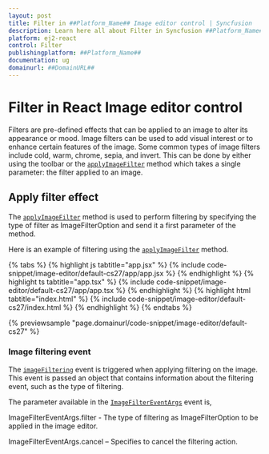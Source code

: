 ```yaml
---
layout: post
title: Filter in ##Platform_Name## Image editor control | Syncfusion
description: Learn here all about Filter in Syncfusion ##Platform_Name## Image editor control of Syncfusion Essential JS 2 and more.
platform: ej2-react
control: Filter 
publishingplatform: ##Platform_Name##
documentation: ug
domainurl: ##DomainURL##
---
```


# Filter in React Image editor control

Filters are pre-defined effects that can be applied to an image to alter its appearance or mood. Image filters can be used to add visual interest or to enhance certain features of the image. Some common types of image filters include cold, warm, chrome, sepia, and invert. This can be done by either using the toolbar or the [`applyImageFilter`](https://helpej2.syncfusion.com/react/documentation/api/image-editor/#applyimagefilter) method which takes a single parameter: the filter applied to an image.

## Apply filter effect 

The [`applyImageFilter`](https://helpej2.syncfusion.com/react/documentation/api/image-editor/#applyimagefilter) method is used to perform filtering by specifying the type of filter as ImageFilterOption and send it a first parameter of the method. 

Here is an example of filtering using the [`applyImageFilter`](https://helpej2.syncfusion.com/react/documentation/api/image-editor/#applyimagefilter) method.

{% tabs %}
{% highlight js tabtitle="app.jsx" %}
{% include code-snippet/image-editor/default-cs27/app/app.jsx %}
{% endhighlight %}
{% highlight ts tabtitle="app.tsx" %}
{% include code-snippet/image-editor/default-cs27/app/app.tsx %}
{% endhighlight %}
{% highlight html tabtitle="index.html" %}
{% include code-snippet/image-editor/default-cs27/index.html %}
{% endhighlight %}
{% endtabs %}
        
{% previewsample "page.domainurl/code-snippet/image-editor/default-cs27" %}

### Image filtering event 

The [`imageFiltering`](https://helpej2.syncfusion.com/react/documentation/api/image-editor/#imagefiltering) event is triggered when applying filtering on the image. This event is passed an object that contains information about the filtering event, such as the type of filtering. 

The parameter available in the [`ImageFilterEventArgs`](https://helpej2.syncfusion.com/react/documentation/api/image-editor/imageFilterEventArgs/) event is, 

ImageFilterEventArgs.filter - The type of filtering as ImageFilterOption to be applied in the image editor. 

ImageFilterEventArgs.cancel – Specifies to cancel the filtering action. 